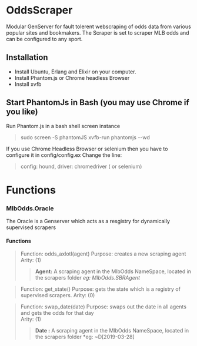 # OddsScraper
Modular GenServer for fault tolerent webscraping of odds data from various popular sites and bookmakers.
The Scraper is set to scraper MLB odds and can be configured to any sport.

## Installation
* Install Ubuntu, Erlang and Elixir on your computer.
* Install Phantom.js or Chrome headless Browser
* Install xvfb

## Start PhantomJs in Bash (you may use Chrome if you like) 
Run Phantom.js in a bash shell screen instance

> sudo screen -S phantomJS
> <screen> xvfb-run phantomjs --wd
 
If you use Chrome Headless Browser or selenium then you have to configure it in config/config.ex
Change the line: 

> config: hound, driver: chromedriver ( or selenium)

# Functions

### MlbOdds.Oracle
The Oracle is a Genserver which acts as a resgistry for dynamically supervised scrapers

#### Functions

> Function: odds_axlotl(agent)
> Purpose:  creates a new scraping agent 
> Arity: (1)
>> **Agent:**  A scraping agent in the MlbOdds NameSpace,  located in the scrapers folder
>> *eg:  MlbOdds.SBRAgent*

> Function: get_state()
> Purpose:  gets the state which is a registry of supervised scrapers. 
> Arity: (0)


> Function: swap_date(date)
> Purpose: swaps out the date in all agents and gets the odds for that day  
> Arity: (1)
>> **Date <sigil>:**  A scraping agent in the MlbOdds NameSpace,  located in the scrapers folder
>> *eg:  ~D[2019-03-28]
